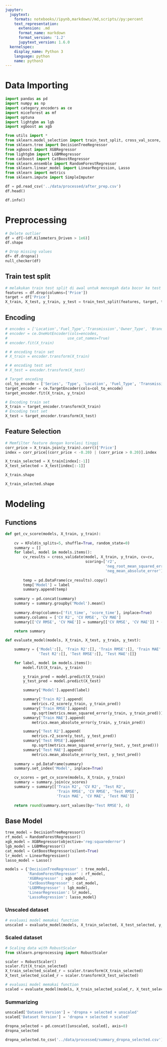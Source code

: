 ```yaml
---
jupyter:
  jupytext:
    formats: notebooks//ipynb,markdown//md,scripts//py:percent
    text_representation:
      extension: .md
      format_name: markdown
      format_version: '1.2'
      jupytext_version: 1.6.0
  kernelspec:
    display_name: Python 3
    language: python
    name: python3
---
```


<!-- #region id="IN1jfOnfZIqT" -->
# Data Importing
<!-- #endregion -->

```python execution={"iopub.execute_input": "2020-10-08T14:24:16.108907Z", "iopub.status.busy": "2020-10-08T14:24:16.107910Z", "iopub.status.idle": "2020-10-08T14:24:21.655591Z", "shell.execute_reply": "2020-10-08T14:24:21.651602Z", "shell.execute_reply.started": "2020-10-08T14:24:16.108907Z"} id="vBMQYoVFZIqV"
import pandas as pd
import numpy as np
import category_encoders as ce
import miceforest as mf
import optuna
import lightgbm as lgb
import xgboost as xgb

from utils import *
from sklearn.model_selection import train_test_split, cross_val_score, cross_validate, KFold
from sklearn.tree import DecisionTreeRegressor
from xgboost import XGBRegressor
from lightgbm import LGBMRegressor
from catboost import CatBoostRegressor
from sklearn.ensemble import RandomForestRegressor
from sklearn.linear_model import LinearRegression, Lasso
from sklearn import metrics
from sklearn.impute import SimpleImputer
```

```python
df = pd.read_csv('../data/processed/after_prep.csv')
df.head()
```

```python
df.info()
```

<!-- #region id="g1GS1AAUZIt9" -->
# Preprocessing
<!-- #endregion -->

```python execution={"iopub.execute_input": "2020-10-08T14:24:34.751690Z", "iopub.status.busy": "2020-10-08T14:24:34.751690Z", "iopub.status.idle": "2020-10-08T14:24:34.765663Z", "shell.execute_reply": "2020-10-08T14:24:34.762660Z", "shell.execute_reply.started": "2020-10-08T14:24:34.751690Z"} id="INV8VvOYZItN"
# Delete outlier
df = df[~(df.Kilometers_Driven > 1e6)]
df.shape
```

```python id="TYqvFHW1HqFX"
# Drop missing values
df= df.dropna()
null_checker(df)
```

<!-- #region id="yEgVyyNSZIt9" -->
## Train test split
<!-- #endregion -->

```python execution={"iopub.execute_input": "2020-10-08T14:24:51.747335Z", "iopub.status.busy": "2020-10-08T14:24:51.747335Z", "iopub.status.idle": "2020-10-08T14:24:51.759305Z", "shell.execute_reply": "2020-10-08T14:24:51.757306Z", "shell.execute_reply.started": "2020-10-08T14:24:51.747335Z"} id="nPxFt6bSZIt-" outputId="50d71945-3c1c-4fe9-bb86-b9ae483a319b"
# melakukan train test split di awal untuk mencegah data bocor ke test set saat dilakukan encoding/imputation
features = df.drop(columns=['Price'])
target = df['Price']
X_train, X_test, y_train, y_test = train_test_split(features, target, test_size=0.25, random_state=0)
```

<!-- #region id="oxqsMHrKZIuA" -->
## Encoding
<!-- #endregion -->

```python
# encodes = ['Location','Fuel_Type','Transmission','Owner_Type', 'Brand']
# encoder = ce.OneHotEncoder(cols=encodes,
#                           use_cat_names=True)
# encoder.fit(X_train)

# # encoding train set
# X_train = encoder.transform(X_train)

# # encoding test set
# X_test = encoder.transform(X_test)
```

```python execution={"iopub.execute_input": "2020-10-08T14:24:52.214085Z", "iopub.status.busy": "2020-10-08T14:24:52.213088Z", "iopub.status.idle": "2020-10-08T14:24:52.385628Z", "shell.execute_reply": "2020-10-08T14:24:52.384657Z", "shell.execute_reply.started": "2020-10-08T14:24:52.213088Z"} id="kcMLnvJxZIuD"
# Target encoding
col_to_encode = ['Series', 'Type', 'Location', 'Fuel_Type', 'Transmission', 'Owner_Type', 'Brand']
target_encoder = ce.TargetEncoder(cols=col_to_encode)
target_encoder.fit(X_train, y_train)

# Encoding train set
X_train = target_encoder.transform(X_train)
# Encoding test set
X_test = target_encoder.transform(X_test)
```

<!-- #region id="bw10NXJkIuLs" -->
## Feature Selection
<!-- #endregion -->

```python id="7u-fc0svIuLt"
# Memfilter feature dengan korelasi tinggi
corr_price = X_train.join(y_train).corr()['Price']
index = corr_price[(corr_price < -0.20) | (corr_price > 0.20)].index

X_train_selected = X_train[index[:-1]]
X_test_selected = X_test[index[:-1]]
```

```python
X_train.shape
```

```python
X_train_selected.shape
```

<!-- #region id="wV2sjkqEZIup" -->
# Modeling
<!-- #endregion -->

<!-- #region id="4g_nWqotKl6_" -->
## Functions
<!-- #endregion -->

```python execution={"iopub.execute_input": "2020-10-08T14:26:01.181734Z", "iopub.status.busy": "2020-10-08T14:26:01.181734Z", "iopub.status.idle": "2020-10-08T14:26:01.202651Z", "shell.execute_reply": "2020-10-08T14:26:01.201684Z", "shell.execute_reply.started": "2020-10-08T14:26:01.181734Z"} id="Qp4QHIuFZIuq"
def get_cv_score(models, X_train, y_train):
    
    cv = KFold(n_splits=5, shuffle=True, random_state=0)
    summary = []
    for label, model in models.items():
        cv_results = cross_validate(model, X_train, y_train, cv=cv, 
                                    scoring=['r2',
                                             'neg_root_mean_squared_error',
                                             'neg_mean_absolute_error'])
        
        temp = pd.DataFrame(cv_results).copy()
        temp['Model'] = label
        summary.append(temp)
    
    summary = pd.concat(summary)
    summary = summary.groupby('Model').mean()
    
    summary.drop(columns=['fit_time', 'score_time'], inplace=True)
    summary.columns = ['CV R2', 'CV RMSE', 'CV MAE']
    summary[['CV RMSE', 'CV MAE']] = summary[['CV RMSE', 'CV MAE']] * -1
    
    return summary
```

```python execution={"iopub.execute_input": "2020-10-08T14:26:01.236560Z", "iopub.status.busy": "2020-10-08T14:26:01.235563Z", "iopub.status.idle": "2020-10-08T14:26:01.249526Z", "shell.execute_reply": "2020-10-08T14:26:01.248529Z", "shell.execute_reply.started": "2020-10-08T14:26:01.236560Z"} id="BXEr8F5VZIu0"
def evaluate_model(models, X_train, X_test, y_train, y_test):

    summary = {'Model':[], 'Train R2':[], 'Train RMSE':[], 'Train MAE':[],
               'Test R2':[], 'Test RMSE':[], 'Test MAE':[]}

    for label, model in models.items():
        model.fit(X_train, y_train)

        y_train_pred = model.predict(X_train)
        y_test_pred = model.predict(X_test)

        summary['Model'].append(label)

        summary['Train R2'].append(
            metrics.r2_score(y_train, y_train_pred))
        summary['Train RMSE'].append(
            np.sqrt(metrics.mean_squared_error(y_train, y_train_pred)))
        summary['Train MAE'].append(
            metrics.mean_absolute_error(y_train, y_train_pred))

        summary['Test R2'].append(
            metrics.r2_score(y_test, y_test_pred))
        summary['Test RMSE'].append(
            np.sqrt(metrics.mean_squared_error(y_test, y_test_pred)))
        summary['Test MAE'].append(
            metrics.mean_absolute_error(y_test, y_test_pred))
    
    summary = pd.DataFrame(summary)
    summary.set_index('Model', inplace=True)

    cv_scores = get_cv_score(models, X_train, y_train)
    summary = summary.join(cv_scores)
    summary = summary[['Train R2', 'CV R2', 'Test R2',
                       'Train RMSE', 'CV RMSE', 'Test RMSE',
                       'Train MAE', 'CV MAE', 'Test MAE']]
    
    return round(summary.sort_values(by='Test RMSE'), 4)
```

<!-- #region id="aR4Sp3UCZIu2" -->
## Base Model
<!-- #endregion -->

```python execution={"iopub.execute_input": "2020-10-08T15:10:17.976797Z", "iopub.status.busy": "2020-10-08T15:10:17.975799Z", "iopub.status.idle": "2020-10-08T15:10:17.988765Z", "shell.execute_reply": "2020-10-08T15:10:17.987767Z", "shell.execute_reply.started": "2020-10-08T15:10:17.976797Z"} id="Oux2OxeDZIu2"
tree_model = DecisionTreeRegressor()
rf_model = RandomForestRegressor()
xgb_model = XGBRegressor(objective='reg:squarederror')
lgb_model = LGBMRegressor()
cat_model = CatBoostRegressor(silent=True)
lr_model = LinearRegression()
lasso_model = Lasso()

models = {'DecisionTreeRegressor' : tree_model,
          'RandomForestRegressor' : rf_model,
          'XGBRegressor' : xgb_model,
          'CatBoostRegressor' : cat_model,
          'LGBMRegressor' : lgb_model,
          'LinearRegression': lr_model,
          'LassoRegression': lasso_model}
```

<!-- #region id="kCSEOF35MoSB" -->
### Unscaled dataset
<!-- #endregion -->

```python colab={"base_uri": "https://localhost:8080/", "height": 297} executionInfo={"elapsed": 38364, "status": "ok", "timestamp": 1602353945658, "user": {"displayName": "Abdillah Fikri", "photoUrl": "", "userId": "04470220666512949031"}, "user_tz": -420} id="DgfsmUm-HqGG" outputId="890d1059-fe50-4ed7-87d9-16413c775534"
# evaluasi model memakai function
unscaled = evaluate_model(models, X_train_selected, X_test_selected, y_train, y_test)
```

<!-- #region id="AodaQJBNMtob" -->
### Scaled dataset
<!-- #endregion -->

```python id="2lQZQbORMwYB"
# Scaling data with RobustScaler
from sklearn.preprocessing import RobustScaler

scaler = RobustScaler()
scaler.fit(X_train_selected)
X_train_selected_scaled_r = scaler.transform(X_train_selected)
X_test_selected_scaled_r = scaler.transform(X_test_selected)
```

```python colab={"base_uri": "https://localhost:8080/", "height": 297} executionInfo={"elapsed": 81010, "status": "ok", "timestamp": 1602353988430, "user": {"displayName": "Abdillah Fikri", "photoUrl": "", "userId": "04470220666512949031"}, "user_tz": -420} id="58C87fQHNRII" outputId="90af7df3-a745-4722-d77d-53f144212a91"
# evaluasi model memakai function
scaled = evaluate_model(models, X_train_selected_scaled_r, X_test_selected_scaled_r, y_train, y_test)
```

### Summarizing

```python
unscaled['Dataset Version'] = 'dropna + selected + unscaled'
scaled['Dataset Version'] = 'dropna + selected + scaled'
```

```python
dropna_selected = pd.concat([unscaled, scaled], axis=0)
dropna_selected
```

```python
dropna_selected.to_csv('../data/processed/summary_dropna_selected.csv')
```
